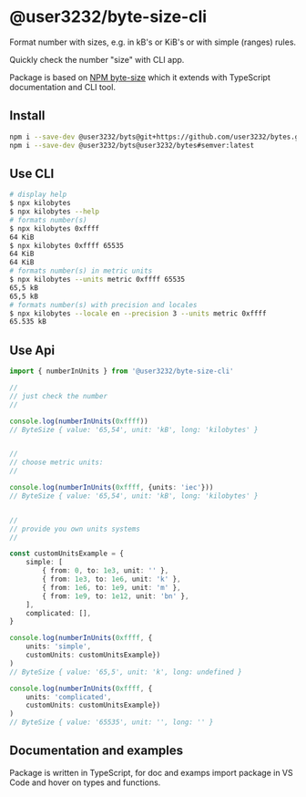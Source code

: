 # @user3232/byte-size-cli

Format number with sizes, e.g. in kB's or KiB's
or with simple (ranges) rules.

Quickly check the number "size" with CLI app.

Package is based on [NPM byte-size](https://www.npmjs.com/package/byte-size)
which it extends with TypeScript documentation and CLI tool.

## Install


``` sh
npm i --save-dev @user3232/byts@git+https://github.com/user3232/bytes.git#semver:latest
npm i --save-dev @user3232/byts@user3232/bytes#semver:latest
```

## Use CLI

```sh
# display help
$ npx kilobytes 
$ npx kilobytes --help
# formats number(s)
$ npx kilobytes 0xffff 
64 KiB
$ npx kilobytes 0xffff 65535
64 KiB
64 KiB
# formats number(s) in metric units
$ npx kilobytes --units metric 0xffff 65535
65,5 kB
65,5 kB
# formats number(s) with precision and locales
$ npx kilobytes --locale en --precision 3 --units metric 0xffff
65.535 kB
```

## Use Api 


```ts
import { numberInUnits } from '@user3232/byte-size-cli'

// 
// just check the number
// 

console.log(numberInUnits(0xffff))
// ByteSize { value: '65,54', unit: 'kB', long: 'kilobytes' }


// 
// choose metric units:
// 

console.log(numberInUnits(0xffff, {units: 'iec'}))
// ByteSize { value: '65,54', unit: 'kB', long: 'kilobytes' }


// 
// provide you own units systems
// 

const customUnitsExample = {
    simple: [
        { from: 0, to: 1e3, unit: '' },
        { from: 1e3, to: 1e6, unit: 'k' },
        { from: 1e6, to: 1e9, unit: 'm' },
        { from: 1e9, to: 1e12, unit: 'bn' },
    ],
    complicated: [],
}

console.log(numberInUnits(0xffff, {
    units: 'simple', 
    customUnits: customUnitsExample})
)
// ByteSize { value: '65,5', unit: 'k', long: undefined }

console.log(numberInUnits(0xffff, {
    units: 'complicated', 
    customUnits: customUnitsExample})
)
// ByteSize { value: '65535', unit: '', long: '' }

```

## Documentation and examples

Package is written in TypeScript, for doc and examps
import package in VS Code and hover on types and functions.

